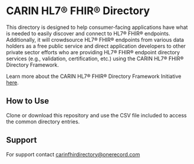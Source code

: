# CARIN HL7&reg; FHIR&reg; Directory

This directory is designed to help consumer-facing applications have what is needed to easily discover and connect to HL7® FHIR® endpoints. Additionally, it will crowdsource HL7® FHIR® endpoints from various data holders as a free public service and direct application developers to other private sector efforts who are providing HL7® FHIR® endpoint directory services (e.g., validation, certification, etc.) using the CARIN HL7® FHIR® Directory Framework.

Learn more about the CARIN HL7® FHIR® Directory Framework Initiative [here](https://carinfhirdirectory.com/learn/).

## How to Use
Clone or download this repository and use the CSV file included to access the common directory entries.

## Support
For support contact [carinfhirdirectory@onerecord.com](mailto:carinfhirdirectory@onerecord.com)
